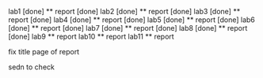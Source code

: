 lab1			[done]
** report			[done]
lab2			[done]
** report			[done]
lab3			[done]
** report			[done]
lab4			[done]
** report			[done]
lab5			[done]
** report			[done]
lab6			[done]
** report			[done]
lab7			[done]
** report			[done]
lab8			[done]
** report			[done]
lab9
** report
lab10
** report
lab11
** report

fix title page of report

sedn to check